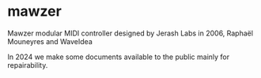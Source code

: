 # mawzer
Mawzer modular MIDI controller
designed by Jerash Labs in 2006, Raphaël Mouneyres and WaveIdea

In 2024 we make some documents available to the public mainly for repairability.
